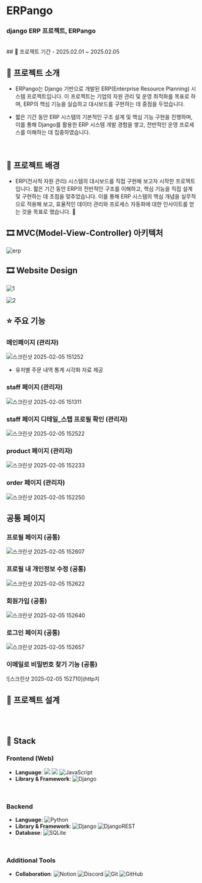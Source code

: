 
<h1 align="left">ERPango</h1>
<h3 align="left">django ERP 프로젝트, ERPango</h3>

<br/>
## 🚀 프로젝트 기간
- 2025.02.01 ~ 2025.02.05

## 📝 프로젝트 소개
- ERPango는 Django 기반으로 개발된 ERP(Enterprise Resource Planning) 시스템 프로젝트입니다.
이 프로젝트는 기업의 자원 관리 및 운영 최적화를 목표로 하며, ERP의 핵심 기능을 실습하고 대시보드를 구현하는 데 중점을 두었습니다.

- 짧은 기간 동안 ERP 시스템의 기본적인 구조 설계 및 핵심 기능 구현을 진행하며, 이를 통해 Django를 활용한 ERP 시스템 개발 경험을 쌓고, 전반적인 운영 프로세스를 이해하는 데 집중하였습니다. 

<br/>

## 🌁 프로젝트 배경
-  ERP(전사적 자원 관리) 시스템의 대시보드를 직접 구현해 보고자 시작한 프로젝트입니다. 짧은 기간 동안 ERP의 전반적인 구조를 이해하고, 핵심 기능을 직접 설계 및 구현하는 데 초점을 맞추었습니다. 이를 통해 ERP 시스템의 핵심 개념을 실무적으로 적용해 보고, 효율적인 데이터 관리와 프로세스 자동화에 대한 인사이트를 얻는 것을 목표로 했습니다. 🚀

 ## 🎞 MVC(Model-View-Controller) 아키텍처
![erp](https://github.com/user-attachments/assets/a45f88dc-6bfe-48b0-8349-78fb8026447c)


## 🎞 Website Design
![1](https://github.com/user-attachments/assets/4ebc19e0-7c67-4c93-872f-2f925dd6d06f)

![2](https://github.com/user-attachments/assets/216fe036-bc06-4593-baea-8b29b81faf79)


## ⭐ 주요 기능
### 메인페이지 (관리자)
![스크린샷 2025-02-05 151252](https://github.com/user-attachments/assets/185780f9-1e35-4ff7-a741-18f2f693b250)
- 유저별 주문 내역 통계 시각화 자료 제공

### staff 페이지 (관리자)
![스크린샷 2025-02-05 151311](https://github.com/user-attachments/assets/a672310a-b731-4967-90cc-d6a738ac7369)

### staff 페이지 디테일_스텝 프로필 확인 (관리자)
![스크린샷 2025-02-05 152522](https://github.com/user-attachments/assets/7077d93c-b18e-4483-a100-83e7009e036f)

### product 페이지 (관리자)
![스크린샷 2025-02-05 152233](https://github.com/user-attachments/assets/e1f51662-5fe0-4d93-bf41-cbf97e9d0ab5)

### order 페이지 (관리자)
![스크린샷 2025-02-05 152250](https://github.com/user-attachments/assets/3b75c037-354f-4ebc-b3d4-e1fe7d2db8b6)

## 공통 페이지
### 프로필 페이지 (공통)
![스크린샷 2025-02-05 152607](https://github.com/user-attachments/assets/fb103dab-eec1-42ab-a4e5-8845ae543efb)

### 프로필 내 개인정보 수정 (공통)
![스크린샷 2025-02-05 152622](https://github.com/user-attachments/assets/1c6fe6f2-959d-427b-acc5-cc4cbf4e18fb)

### 회원가입 (공통)
![스크린샷 2025-02-05 152640](https://github.com/user-attachments/assets/19ce60ba-8a14-4d7a-83d4-ecce14f7a837)

### 로그인 페이지 (공통)
![스크린샷 2025-02-05 152657](https://github.com/user-attachments/assets/d5f40722-5737-46a0-abfb-b60f790c2a0b)

### 이메일로 비밀번호 찾기 기능 (공통)
![스크린샷 2025-02-05 152710](http지

## 🔨 프로젝트 설계


<br/>

<br/>

## 🔧 Stack
### **Frontend (Web)**
- **Language**: <img src="https://img.shields.io/badge/HTML5-E34F26?style=for-the-badge&logo=HTML5&logoColor=white"> <img src="https://img.shields.io/badge/CSS3-1572B6?style=for-the-badge&logo=CSS3&logoColor=white"> ![JavaScript](https://img.shields.io/badge/javascript-%23323330.svg?style=for-the-badge&logo=javascript&logoColor=%23F7DF1E)
- **Library & Framework**: ![Django](https://img.shields.io/badge/django-%23092E20.svg?style=for-the-badge&logo=django&logoColor=white)
<br/>

### **Backend**
- **Language**: ![Python](https://img.shields.io/badge/python-3670A0?style=for-the-badge&logo=python&logoColor=ffdd54)
- **Library & Framework**: ![Django](https://img.shields.io/badge/django-%23092E20.svg?style=for-the-badge&logo=django&logoColor=white) ![DjangoREST](https://img.shields.io/badge/DJANGO-REST-ff1709?style=for-the-badge&logo=django&logoColor=white&color=ff1709&labelColor=gray) 
- **Database**: ![SQLite](https://img.shields.io/badge/sqlite-%2307405e.svg?style=for-the-badge&logo=sqlite&logoColor=white)
<br/>

### **Additional Tools**
- **Collaboration**: ![Notion](https://img.shields.io/badge/Notion-%23000000.svg?style=for-the-badge&logo=notion&logoColor=white) ![Discord](https://img.shields.io/badge/Discord-%235865F2.svg?style=for-the-badge&logo=discord&logoColor=white) ![Git](https://img.shields.io/badge/git-%23F05033.svg?style=for-the-badge&logo=git&logoColor=white) ![GitHub](https://img.shields.io/badge/github-%23121011.svg?style=for-the-badge&logo=github&logoColor=white)

<br/>



